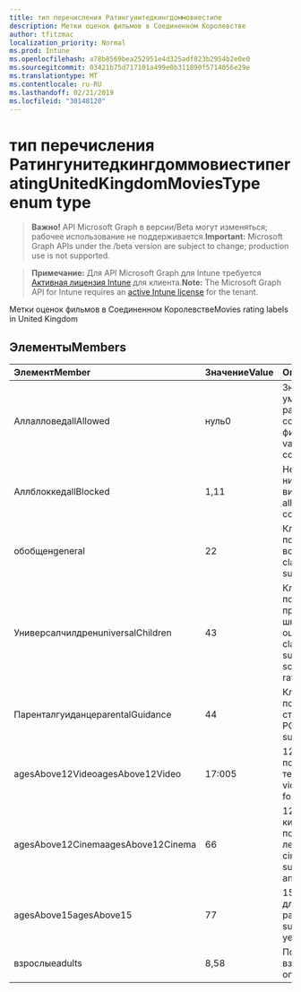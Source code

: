 ```yaml
---
title: тип перечисления Ратингунитедкингдоммовиестипе
description: Метки оценок фильмов в Соединенном Королевстве
author: tfitzmac
localization_priority: Normal
ms.prod: Intune
ms.openlocfilehash: a78b8569bea252951e4d325adf823b2954b2e0e0
ms.sourcegitcommit: 03421b75d717101a499e0b311890f5714056e29e
ms.translationtype: MT
ms.contentlocale: ru-RU
ms.lasthandoff: 02/21/2019
ms.locfileid: "30148120"
---
```

# <a name="ratingunitedkingdommoviestype-enum-type"></a><span data-ttu-id="398ba-103">тип перечисления Ратингунитедкингдоммовиестипе</span><span class="sxs-lookup"><span data-stu-id="398ba-103">ratingUnitedKingdomMoviesType enum type</span></span>

> <span data-ttu-id="398ba-104">**Важно!** API Microsoft Graph в версии/Beta могут изменяться; рабочее использование не поддерживается.</span><span class="sxs-lookup"><span data-stu-id="398ba-104">**Important:** Microsoft Graph APIs under the /beta version are subject to change; production use is not supported.</span></span>

> <span data-ttu-id="398ba-105">**Примечание:** Для API Microsoft Graph для Intune требуется [Активная лицензия Intune](https://go.microsoft.com/fwlink/?linkid=839381) для клиента.</span><span class="sxs-lookup"><span data-stu-id="398ba-105">**Note:** The Microsoft Graph API for Intune requires an [active Intune license](https://go.microsoft.com/fwlink/?linkid=839381) for the tenant.</span></span>

<span data-ttu-id="398ba-106">Метки оценок фильмов в Соединенном Королевстве</span><span class="sxs-lookup"><span data-stu-id="398ba-106">Movies rating labels in United Kingdom</span></span>

## <a name="members"></a><span data-ttu-id="398ba-107">Элементы</span><span class="sxs-lookup"><span data-stu-id="398ba-107">Members</span></span>
|<span data-ttu-id="398ba-108">Элемент</span><span class="sxs-lookup"><span data-stu-id="398ba-108">Member</span></span>|<span data-ttu-id="398ba-109">Значение</span><span class="sxs-lookup"><span data-stu-id="398ba-109">Value</span></span>|<span data-ttu-id="398ba-110">Описание</span><span class="sxs-lookup"><span data-stu-id="398ba-110">Description</span></span>|
|:---|:---|:---|
|<span data-ttu-id="398ba-111">Аллалловед</span><span class="sxs-lookup"><span data-stu-id="398ba-111">allAllowed</span></span>|<span data-ttu-id="398ba-112">нуль</span><span class="sxs-lookup"><span data-stu-id="398ba-112">0</span></span>|<span data-ttu-id="398ba-113">Значение по умолчанию, разрешить все содержимое фильмов</span><span class="sxs-lookup"><span data-stu-id="398ba-113">Default value, allow all movies content</span></span>|
|<span data-ttu-id="398ba-114">Аллблоккед</span><span class="sxs-lookup"><span data-stu-id="398ba-114">allBlocked</span></span>|<span data-ttu-id="398ba-115">1,1</span><span class="sxs-lookup"><span data-stu-id="398ba-115">1</span></span>|<span data-ttu-id="398ba-116">Не разрешать никакие видеоролики</span><span class="sxs-lookup"><span data-stu-id="398ba-116">Do not allow any movies content</span></span>|
|<span data-ttu-id="398ba-117">обобщен</span><span class="sxs-lookup"><span data-stu-id="398ba-117">general</span></span>|<span data-ttu-id="398ba-118">2</span><span class="sxs-lookup"><span data-stu-id="398ba-118">2</span></span>|<span data-ttu-id="398ba-119">Классификация U подходит для всех возраста</span><span class="sxs-lookup"><span data-stu-id="398ba-119">The U classification is suitable for all ages</span></span>|
|<span data-ttu-id="398ba-120">Универсалчилдрен</span><span class="sxs-lookup"><span data-stu-id="398ba-120">universalChildren</span></span>|<span data-ttu-id="398ba-121">4</span><span class="sxs-lookup"><span data-stu-id="398ba-121">3</span></span>|<span data-ttu-id="398ba-122">Классификация UC подходит для детей, предшествующих школе, старой метки оценки</span><span class="sxs-lookup"><span data-stu-id="398ba-122">The UC classification is suitable for pre-school children, an old rating label</span></span>|
|<span data-ttu-id="398ba-123">Паренталгуиданце</span><span class="sxs-lookup"><span data-stu-id="398ba-123">parentalGuidance</span></span>|<span data-ttu-id="398ba-124">4</span><span class="sxs-lookup"><span data-stu-id="398ba-124">4</span></span>|<span data-ttu-id="398ba-125">Классификация PG подходит для старшего уровня</span><span class="sxs-lookup"><span data-stu-id="398ba-125">The PG classification is suitable for mature</span></span>|
|<span data-ttu-id="398ba-126">agesAbove12Video</span><span class="sxs-lookup"><span data-stu-id="398ba-126">agesAbove12Video</span></span>|<span data-ttu-id="398ba-127">17:00</span><span class="sxs-lookup"><span data-stu-id="398ba-127">5</span></span>|<span data-ttu-id="398ba-128">12, выпуск видео, подходящий в течение 12 лет</span><span class="sxs-lookup"><span data-stu-id="398ba-128">12, video release suitable for 12 years and over</span></span>|
|<span data-ttu-id="398ba-129">agesAbove12Cinema</span><span class="sxs-lookup"><span data-stu-id="398ba-129">agesAbove12Cinema</span></span>|<span data-ttu-id="398ba-130">6</span><span class="sxs-lookup"><span data-stu-id="398ba-130">6</span></span>|<span data-ttu-id="398ba-131">12A, выпуск в кинотеатрах, подходящий для 12 лет и более</span><span class="sxs-lookup"><span data-stu-id="398ba-131">12A, cinema release suitable for 12 years and over</span></span>|
|<span data-ttu-id="398ba-132">agesAbove15</span><span class="sxs-lookup"><span data-stu-id="398ba-132">agesAbove15</span></span>|<span data-ttu-id="398ba-133">7</span><span class="sxs-lookup"><span data-stu-id="398ba-133">7</span></span>|<span data-ttu-id="398ba-134">15, подходит только для 15 лет и более ранних версий.</span><span class="sxs-lookup"><span data-stu-id="398ba-134">15, suitable only for 15 years and older</span></span>|
|<span data-ttu-id="398ba-135">взрослые</span><span class="sxs-lookup"><span data-stu-id="398ba-135">adults</span></span>|<span data-ttu-id="398ba-136">8,5</span><span class="sxs-lookup"><span data-stu-id="398ba-136">8</span></span>|<span data-ttu-id="398ba-137">Подходит только для взрослых</span><span class="sxs-lookup"><span data-stu-id="398ba-137">Suitable only for adults</span></span>|




